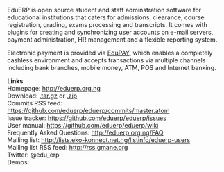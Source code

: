 EduERP is open source student and staff adminstration software for educational institutions that caters for admissions, clearance, course registration,  grading, exams processing and transcripts.   It comes with plugins for creating and synchronizing user accounts on e-mail servers, payment administration, HR management and a flexible reporting system.

Electronic payment is provided via [EduPAY](http://www.edupay.com.ng), which enables a completely cashless environment and accepts transactions via multiple channels including bank branches, mobile money, ATM, POS and Internet banking.

**Links**  
Homepage: http://eduerp.org.ng  
Download: [.tar.gz](https://github.com/eduerp/eduerp/tarball/master) or [.zip](https://github.com/eduerp/eduerp/zipball/master)  
Commits RSS feed: https://github.com/eduerp/eduerp/commits/master.atom  
Issue tracker: https://github.com/eduerp/eduerp/issues  
User manual: https://github.com/eduerp/eduerp/wiki  
Frequently Asked Questions: http://eduerp.org.ng/FAQ  
Mailing list: http://lists.eko-konnect.net.ng/listinfo/eduerp-users  
Mailing list RSS feed: http://rss.gmane.org  
Twitter: @edu_erp  
Demos: 
